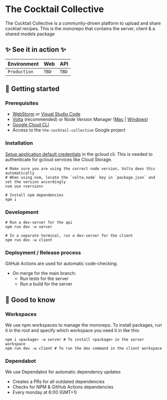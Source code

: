 # The Cocktail Collective

<!-- Describe where this readme is about.  -->

The Cocktail Collective is a community-driven platform to upload and share cocktail recipes.
This is the monorepo that contains the server, client & a shared models package

## ✨ See it in action ✨

| Environment  | Web   | API   |
|--------------|-------|-------| 
| `Production` | `TBD` | `TBD` |

<!--
## 🧰 External tooling

Provide links to external used tooling, like a Sketch, Jira, etc.
-->

## 🚀 Getting started

### Prerequisites

<!-- 
   Which software or libraries are needed to be able to install this project?
 -->

- [WebStorm](https://www.jetbrains.com/webstorm/) or [Visual Studio Code](https://code.visualstudio.com/)
- [Volta](https://docs.volta.sh/guide/getting-started) (recommended) or Node Version Manager ([Mac](https://github.com/nvm-sh/nvm) | [Windows](https://github.com/coreybutler/nvm-windows))
- [Google Cloud CLI](https://cloud.google.com/sdk/docs/install)
- Access to the `the-cocktail-collective` Google project

### Installation

<!-- How to install this project (after having the prerequisites)? -->

[Setup application default credentials](https://cloud.google.com/docs/authentication/provide-credentials-adc) in the gcloud cli. 
This is needed to authenticate for gcloud services like Cloud Storage.

```shell
# Make sure you are using the correct node version, Volta does this automatically
# When using nvm, locate the `volta.node` key in `package.json` and set the version accordingly
nvm use <version>

# Install npm dependencies
npm i
```

### Development

<!-- How to actually start developing? -->

```shell
# Run a dev-server for the api
npm run dev -w server

# In a separate terminal, run a dev-server for the client
npm run dev -w client
```

### Deployment / Release process

GitHub Actions are used for automatic code-checking.

- On merge for the main branch:
    - Run tests for the server
    - Run a build for the server

## 🤚 Good to know

<!-- 
  A place to provide extra information (or links to it) about the project.
-->

### Workspaces

We use npm workspaces to manage the monorepo. To install packages, run it in the root and specify which workspace you need it in like this:

```shell
npm i <package> -w server # To install <package> in the server workspace
npm run dev -w client # To run the dev command in the client workspace
```

### Dependabot

We use Dependabot for automatic dependency updates
- Creates a PRs for all outdated dependencies
- Checks for NPM & GitHub Actions dependencies
- Every monday at 6:00 (GMT+1)
